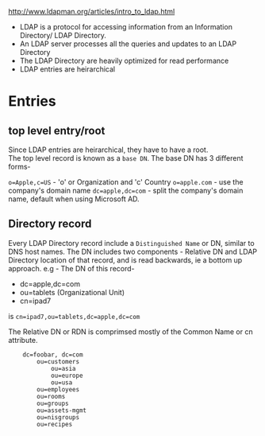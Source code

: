 http://www.ldapman.org/articles/intro_to_ldap.html

* LDAP is a protocol for accessing information from an Information Directory/ LDAP Directory.
* An LDAP server processes all the queries and updates to an LDAP Directory
* The LDAP Directory are heavily optimized for read performance
* LDAP entries are heirarchical

Entries
=======

top level entry/root
--------------------
Since LDAP entries are heirarchical, they have to have a root.  
The top level record is known as a `base DN`. The base DN has 3 different forms-

`o=Apple,c=US` - 'o' or Organization and 'c' Country
`o=apple.com` - use the company's domain name
`dc=apple,dc=com` - split the company's domain name, default when using Microsoft AD.

Directory record
----------------
Every LDAP Directory record include a `Distinguished Name` or DN, similar to DNS host names.
The DN includes two components - Relative DN and LDAP Directory location of that record, and is read
backwards, ie a bottom up approach.
e.g - The DN of this record-
* dc=apple,dc=com
* ou=tablets (Organizational Unit)
* cn=ipad7

is `cn=ipad7,ou=tablets,dc=apple,dc=com`

The Relative DN or RDN is comprimsed mostly of the Common Name or cn attribute.

```
    dc=foobar, dc=com 
        ou=customers 
            ou=asia 
            ou=europe 
            ou=usa 
        ou=employees 
        ou=rooms 
        ou=groups 
        ou=assets-mgmt 
        ou=nisgroups 
        ou=recipes
```
